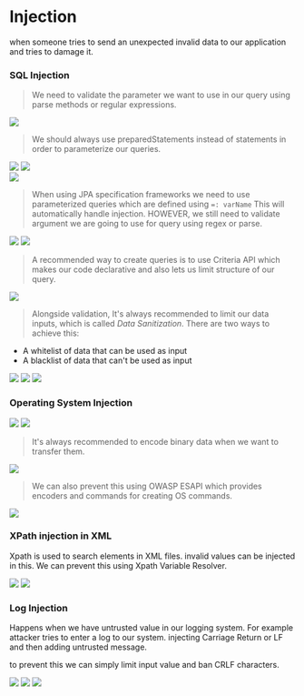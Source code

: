 # Injection

when someone tries to send an unexpected invalid data to our application and tries to damage it.

### SQL Injection

> We need to validate the parameter we want to use in our query using parse methods or regular expressions.

![](../../pics/sematec-SQLinjection1.png)

> We should always use preparedStatements instead of statements in order to parameterize our queries.

![](../../pics/sematec-SQLinjection2.png)
![](../../pics/sematec-SQLinjection3.png)  
![](../../pics/sematec-SQLinjection4.png)

> When using JPA specification frameworks we need to use parameterized queries which are defined using `=: varName` This
> will automatically handle injection. HOWEVER, we still need to validate argument we are going to use for query using
> regex or parse.

![](../../pics/sematec-SQLinjection5.png)
![](../../pics/sematec-SQLinjection6.png)

> A recommended way to create queries is to use Criteria API which makes our code declarative and also lets us limit
> structure of our query.

![](../../pics/sematec-SQLinjection7.png)

> Alongside validation, It's always recommended to limit our data inputs, which is called *_Data Sanitization_*.
> There are two ways to achieve this:

* A whitelist of data that can be used as input
* A blacklist of data that can't be used as input

![](../../pics/sematec-SQLinjection8.png)
![](../../pics/sematec-SQLinjection9.png)
![](../../pics/sematec-SQLinjection10.png)

### Operating System Injection

![](../../pics/sematec-OSInjection1.png)
![](../../pics/sematec-OSInjection2.png)

> It's always recommended to encode binary data when we want to transfer them.

![](../../pics/sematec-EncodeInjection.png)

> We can also prevent this using OWASP ESAPI which provides encoders and commands for creating OS commands.

![](../../pics/sematec-ESAPI.png)

### XPath injection in XML

Xpath is used to search elements in XML files. invalid values can be injected in this. We can prevent this using Xpath
Variable Resolver.

![](../../pics/sematec-XpathInjection1.png)
![](../../pics/sematec-XpathInjection2.png)

### Log Injection

Happens when we have untrusted value in our logging system. For example attacker tries to enter a log to our system.
injecting Carriage Return or LF and then adding untrusted message.

to prevent this we can simply limit input value and ban CRLF characters.

![](../../pics/sematec-LogInjection1.png)
![](../../pics/sematec-LogInjection2.png)
![](../../pics/sematec-LogInjection3.png)